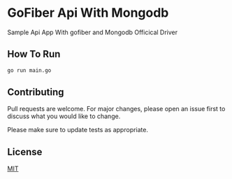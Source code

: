 # GoFiber Api  With Mongodb

Sample Api App With gofiber and Mongodb Officical Driver

## How To  Run



```bash
go run main.go
```



## Contributing
Pull requests are welcome. For major changes, please open an issue first to discuss what you would like to change.

Please make sure to update tests as appropriate.

## License
[MIT](https://choosealicense.com/licenses/mit/)
